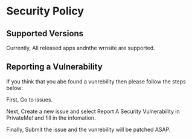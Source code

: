 # Security Policy

## Supported Versions

Currently, All released apps andnthe wrnsite are supported.

## Reporting a Vulnerability

If you think that you abe found a vunrebility then please follow the steps below:

First, Go to issues.

Next, Create a new issue and select Report A Security Vulnerability in PrivateMe! and fill in the infomation.

Finally, Submit the issue and the vunrebility will be patched ASAP.
